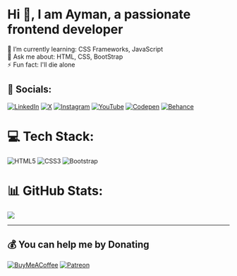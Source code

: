 # Hi 👋, I am Ayman, a passionate frontend developer

🌱 I’m currently learning: CSS Frameworks, JavaScript<br>💬 Ask me about: HTML, CSS, BootStrap<br>⚡ Fun fact: I'll die alone


## 🔗 Socials:
[![LinkedIn](https://img.shields.io/badge/LinkedIn-%230077B5?style=for-the-badge&logo=linkedin&logoColor=white)](https://linkedin.com/in/ayman-soliman-a602aa232)  [![X](https://img.shields.io/badge/X-black?style=for-the-badge&logo=X&logoColor=white)](https://x.com/a_soliman1783)  [![Instagram](https://img.shields.io/badge/Instagram-%23E4405F?style=for-the-badge&logo=Instagram&logoColor=white)](https://instagram.com/aymansoliman1783) [![YouTube](https://img.shields.io/badge/YouTube-%23FF0000?style=for-the-badge&logo=YouTube&logoColor=white)](https://youtube.com/@aymansoliman1783) [![Codepen](https://img.shields.io/badge/Codepen-000000?style=for-the-badge&logo=codepen&logoColor=white)](https://codepen.io/Ayman-Soliman-the-typescripter) [![Behance](https://img.shields.io/badge/Behance-1769ff?style=for-the-badge&logo=behance&logoColor=white)](https://behance.net/aymansoliman7)

# 💻 Tech Stack:
![HTML5](https://img.shields.io/badge/html5-%23E34F26.svg?style=for-the-badge&logo=html5&logoColor=white) ![CSS3](https://img.shields.io/badge/css3-%231572B6.svg?style=for-the-badge&logo=css3&logoColor=white) ![Bootstrap](https://img.shields.io/badge/bootstrap-%238511FA.svg?style=for-the-badge&logo=bootstrap&logoColor=white)
# 📊 GitHub Stats:
![](https://github-readme-stats.vercel.app/api/top-langs/?username=ayman-soliman-1783&theme=transparent&hide_border=false&include_all_commits=true&count_private=false&layout=compact)<br/>
<!-- ![](https://github-readme-stats.vercel.app/api?username=ayman-soliman-1783&theme=default&hide_border=false&include_all_commits=true&count_private=false)<br/> -->
<!-- ![](https://github-readme-streak-stats.herokuapp.com/?user=ayman-soliman-1783&theme=default&hide_border=false) -->

<!-- ## 🏆 GitHub Trophies -->
<!-- ![](https://github-profile-trophy.vercel.app/?username=ayman-soliman-1783&theme=dark&no-frame=true&no-bg=false&margin-w=4) -->

<!-- ### 🔝 Top Contributed Repo -->
<!-- ![](https://github-contributor-stats.vercel.app/api?username=ayman-soliman-1783&limit=5&theme=default&width&combine_all_yearly_contributions=true) -->

---
<!-- [![](https://visitcount.itsvg.in/api?id=ayman-soliman-1783&icon=5&color=0)](https://visitcount.itsvg.in) -->

  ## 💰 You can help me by Donating
  [![BuyMeACoffee](https://img.shields.io/badge/Buy%20Me%20a%20Coffee-ffdd00?style=for-the-badge&logo=buy-me-a-coffee&logoColor=black)](https://buymeacoffee.com/ayman_soliman) [![Patreon](https://img.shields.io/badge/Patreon-F96854?style=for-the-badge&logo=patreon&logoColor=white)](https://patreon.com/AymanSoliman) 

  
<!-- Proudly created with GPRM ( https://gprm.itsvg.in ) -->
